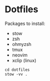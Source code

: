 Dotfiles
========

Packages to install:

- stow
- zsh
- ohmyzsh
- tmux
- neovim
- xclip (linux)

```
cd dotfiles
stow -vv .
```
